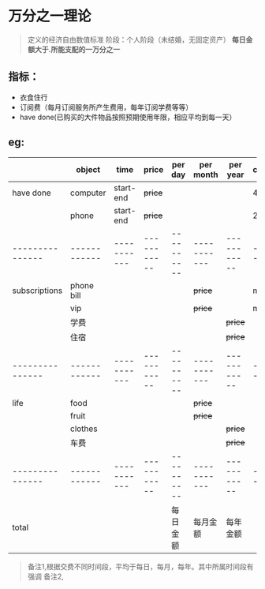 # 万分之一理论
> 定义的经济自由数值标准
> 阶段：个人阶段（未结婚，无固定资产）
**每日金额大于.所能支配的一万分之一** 
## 指标：
* 衣食住行
* 订阅费（每月订阅服务所产生费用，每年订阅学费等等）
* have done(已购买的大件物品按照预期使用年限，相应平均到每一天）
## eg:
|               | object     | time      | price     | per day  | per month | per year  | comment |
|---------------|------------|-----------|-----------|----------|-----------|-----------|---------|
| have done     | computer   | start-end | ~~price~~ |          |           |           | 4 year  |
|               | phone      | start-end | ~~price~~ |          |           |           | 2year   |
|---------------|------------|-----------|-----------|----------|-----------|-----------|---------|
| subscriptions | phone bill |           |           |          | ~~price~~ |           | month   |
|               | vip        |           |           |          | ~~price~~ |           | month   |
|               | 学费       |           |           |          |           | ~~price~~ |         |
|               | 住宿       |           |           |          |           | ~~price~~ |         |
|---------------|------------|-----------|-----------|----------|-----------|-----------|---------|
| life          | food       |           |           |          | ~~price~~ |           |         |
|               | fruit      |           |           |          | ~~price~~ |           |         |
|               | clothes    |           |           |          |           | ~~price~~ |         |
|               | 车费       |           |           |          |           | ~~price~~ |         |
|---------------|------------|-----------|-----------|----------|-----------|-----------|---------|
| total         |            |           |           | 每日金额 | 每月金额  | 每年金额  |         |
> 备注1,根据交费不同时间段，平均于每日，每月，每年。其中所属时间段有强调
> 备注2,


